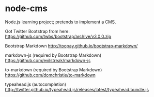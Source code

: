 node-cms
========

Node.js learning project; pretends to implement a CMS.

Got Twitter Bootstrap from here:
https://github.com/twbs/bootstrap/archive/v3.0.0.zip

Bootstrap Markdown
http://toopay.github.io/bootstrap-markdown/

markdown-js (required by Bootstrap Markdown)
https://github.com/evilstreak/markdown-js

to-markdown (required by Bootstrap Markdown)
https://github.com/domchristie/to-markdown

typeahead.js (autocompletion)
http://twitter.github.io/typeahead.js/releases/latest/typeahead.bundle.js